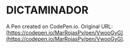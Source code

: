 # DICTAMINADOR

A Pen created on CodePen.io. Original URL: [https://codepen.io/MarRojasPy/pen/VwooGyG](https://codepen.io/MarRojasPy/pen/VwooGyG).

